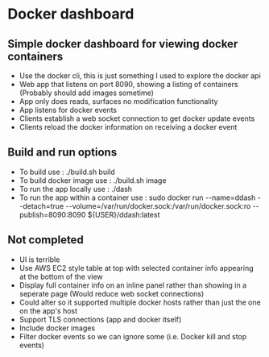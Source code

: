 # Docker dashboard

## Simple docker dashboard for viewing docker containers
- Use the docker cli, this is just something I used to explore the docker api
- Web app that listens on port 8090, showing a listing of containers (Probably should add images sometime)
- App only does reads, surfaces no modification functionality
- App listens for docker events
- Clients establish a web socket connection to get docker update events
- Clients reload the docker information on receiving a docker event

## Build and run options
- To build use : ./build.sh build
- To build docker image use : ./build.sh image
- To run the app locally use : ./dash
- To run the app within a container use : sudo docker run --name=ddash --detach=true --volume=/var/run/docker.sock:/var/run/docker.sock:ro --publish=8090:8090 ${USER}/ddash:latest

## Not completed
- UI is terrible
 - Use AWS EC2 style table at top with selected container info appearing at the bottom of the view 
 - Display full container info on an inline panel rather than showing in a seperate page (Would reduce web socket connections)
- Could alter so it supported multiple docker hosts rather than just the one on the app's host 
- Support TLS connections (app and docker itself)
- Include docker images
- Filter docker events so we can ignore some (i.e. Docker kill and stop events)

